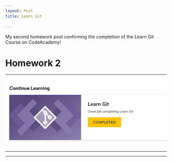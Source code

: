 ```yaml
---
layout: Post
title: Learn Git

---
```


My second homework post confirming the completion of the Learn Git Course on CodeAcademy!
<!-- more -->

# Homework 2

***

![Confirmation](/img/HomeworkGithub1.png)

***


***
